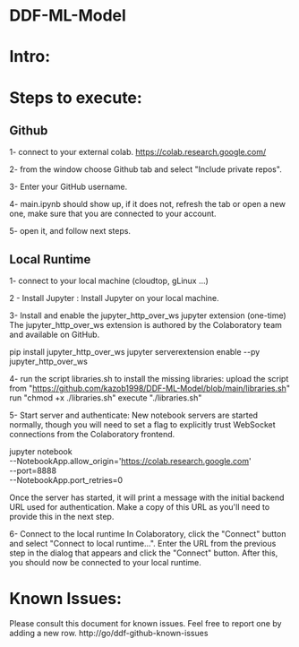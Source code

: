 # DDF-ML-Model


# Intro:



# Steps to execute:

## Github
1- connect to your external colab. https://colab.research.google.com/

2- from the window choose Github tab and select "Include private repos".

3- Enter your GitHub username.

4- main.ipynb should show up, if it does not, refresh the tab or open a new one, make sure that you are connected to your account.

5- open it, and follow next steps.

## Local Runtime
1- connect to your local  machine (cloudtop, gLinux ...)

2 - Install Jupyter : 
Install Jupyter on your local machine.

3- Install and enable the jupyter_http_over_ws jupyter extension (one-time)
The jupyter_http_over_ws extension is authored by the Colaboratory team and available on GitHub.

pip install jupyter_http_over_ws
jupyter serverextension enable --py jupyter_http_over_ws

4- run the script libraries.sh to install the missing libraries:
upload the script from "https://github.com/kazob1998/DDF-ML-Model/blob/main/libraries.sh"
run "chmod +x ./libraries.sh"
execute "./libraries.sh"

5- Start server and authenticate: 
New notebook servers are started normally, though you will need to set a flag to explicitly trust WebSocket connections from the Colaboratory frontend.

jupyter notebook \
  --NotebookApp.allow_origin='https://colab.research.google.com' \
  --port=8888 \
  --NotebookApp.port_retries=0
    
Once the server has started, it will print a message with the initial backend URL used for authentication. Make a copy of this URL as you'll need to provide this in the next step.

6- Connect to the local runtime
In Colaboratory, click the "Connect" button and select "Connect to local runtime...". Enter the URL from the previous step in the dialog that appears and click the "Connect" button. After this, you should now be connected to your local runtime.



# Known Issues:
Please consult this document for known issues. Feel free to report one by adding a new row.
http://go/ddf-github-known-issues
